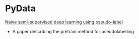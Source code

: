 # PyData

[Naive semi-supervised deep learning using pseudo-label](https://link.springer.com/article/10.1007/s12083-018-0702-9)
- A paper describing the pretrain method for pseudolabelling
